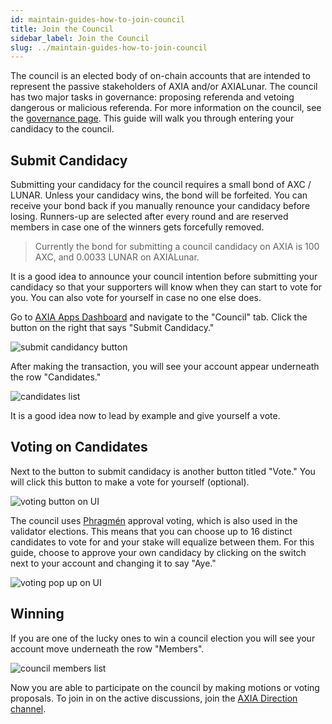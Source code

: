 ```yaml
---
id: maintain-guides-how-to-join-council
title: Join the Council
sidebar_label: Join the Council
slug: ../maintain-guides-how-to-join-council
---
```


The council is an elected body of on-chain accounts that are intended to represent the passive
stakeholders of AXIA and/or AXIALunar. The council has two major tasks in governance: proposing
referenda and vetoing dangerous or malicious referenda. For more information on the council, see the
[governance page](../learn/learn-governance.md#council). This guide will walk you through entering your
candidacy to the council.

## Submit Candidacy

Submitting your candidacy for the council requires a small bond of AXC / LUNAR. Unless your candidacy
wins, the bond will be forfeited. You can receive your bond back if you manually renounce your
candidacy before losing. Runners-up are selected after every round and are reserved members in case
one of the winners gets forcefully removed.

> Currently the bond for submitting a council candidacy on AXIA is 100 AXC, and 0.0033 LUNAR on
> AXIALunar.

It is a good idea to announce your council intention before submitting your candidacy so that your
supporters will know when they can start to vote for you. You can also vote for yourself in case no
one else does.

Go to [AXIA Apps Dashboard](https://AXIA.js.org/apps) and navigate to the "Council" tab.
Click the button on the right that says "Submit Candidacy."

![submit candidancy button](../assets/council/AXIAjs_submit_candidancy.png)

After making the transaction, you will see your account appear underneath the row "Candidates."

![candidates list](../assets/council/AXIAjs_candidates.png)

It is a good idea now to lead by example and give yourself a vote.

## Voting on Candidates

Next to the button to submit candidacy is another button titled "Vote." You will click this button
to make a vote for yourself (optional).

![voting button on UI](../assets/council/AXIAjs_vote_button.png)

The council uses [Phragmén](../learn/learn-phragmen.md) approval voting, which is also used in the validator
elections. This means that you can choose up to 16 distinct candidates to vote for and your stake
will equalize between them. For this guide, choose to approve your own candidacy by clicking on the
switch next to your account and changing it to say "Aye."

![voting pop up on UI](../assets/council/AXIAjs_voting.png)

## Winning

If you are one of the lucky ones to win a council election you will see your account move underneath
the row "Members".

![council members list](../assets/council/AXIAjs_council_members.png)

Now you are able to participate on the council by making motions or voting proposals. To join in on
the active discussions, join the
[AXIA Direction channel](https://matrix.to/#/#AXIA-direction:matrix.axia.io).
